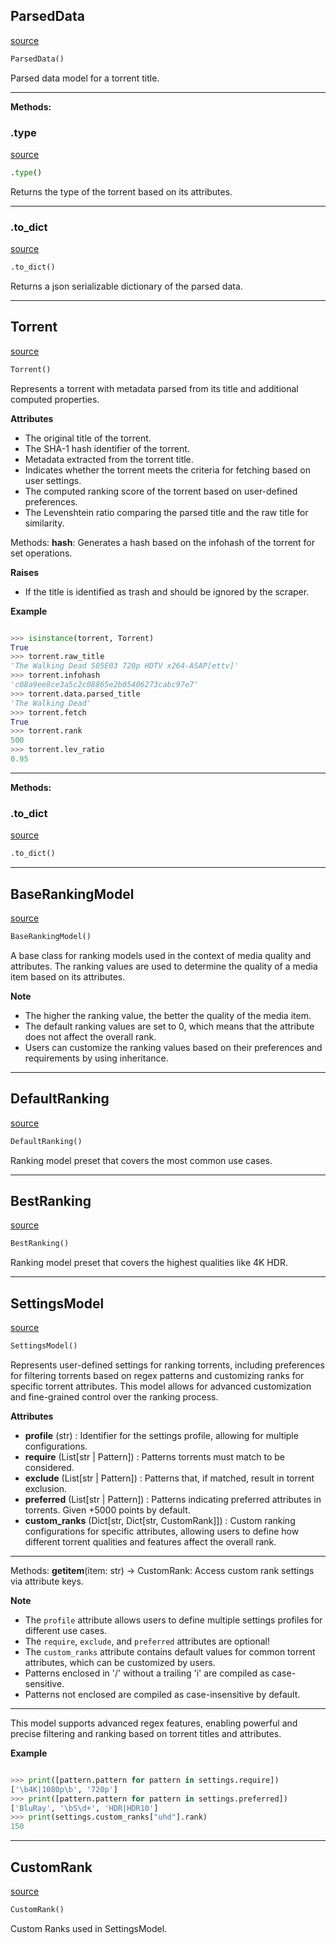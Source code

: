 ## ParsedData
[source](https://github.com/dreulavelle/rank-torrent-name/blob/main/RTN/models.py/#L32)
```python 
ParsedData()
```
Parsed data model for a torrent title.

---

**Methods:**


### .type
[source](https://github.com/dreulavelle/rank-torrent-name/blob/main/RTN/models.py/#L85)
```python
.type()
```
Returns the type of the torrent based on its attributes.

---

### .to_dict
[source](https://github.com/dreulavelle/rank-torrent-name/blob/main/RTN/models.py/#L91)
```python
.to_dict()
```
Returns a json serializable dictionary of the parsed data.

----


## Torrent
[source](https://github.com/dreulavelle/rank-torrent-name/blob/main/RTN/models.py/#L94)
```python 
Torrent()
```
Represents a torrent with metadata parsed from its title and additional computed properties.

**Attributes**

* The original title of the torrent.
* The SHA-1 hash identifier of the torrent.
* Metadata extracted from the torrent title.
* Indicates whether the torrent meets the criteria for fetching based on user settings.
* The computed ranking score of the torrent based on user-defined preferences.
* The Levenshtein ratio comparing the parsed title and the raw title for similarity.

Methods:
    __hash__: Generates a hash based on the infohash of the torrent for set operations.

**Raises**

* If the title is identified as trash and should be ignored by the scraper.

**Example**

```python

>>> isinstance(torrent, Torrent)
True
>>> torrent.raw_title
'The Walking Dead S05E03 720p HDTV x264-ASAP[ettv]'
>>> torrent.infohash
'c08a9ee8ce3a5c2c08865e2b05406273cabc97e7'
>>> torrent.data.parsed_title
'The Walking Dead'
>>> torrent.fetch
True
>>> torrent.rank
500
>>> torrent.lev_ratio
0.95
```

----

**Methods:**

### .to_dict
[source](https://github.com/dreulavelle/rank-torrent-name/blob/main/RTN/models.py/#L168)
```python
.to_dict()
```

----

## BaseRankingModel
[source](https://github.com/dreulavelle/rank-torrent-name/blob/main/RTN/models.py/#L171)
```python 
BaseRankingModel()
```

A base class for ranking models used in the context of media quality and attributes.
The ranking values are used to determine the quality of a media item based on its attributes.

**Note**

- The higher the ranking value, the better the quality of the media item.
- The default ranking values are set to 0, which means that the attribute does not affect the overall rank.
- Users can customize the ranking values based on their preferences and requirements by using inheritance.

----


## DefaultRanking
[source](https://github.com/dreulavelle/rank-torrent-name/blob/main/RTN/models.py/#L258)
```python 
DefaultRanking()
```
Ranking model preset that covers the most common use cases.

---

## BestRanking
[source](https://github.com/dreulavelle/rank-torrent-name/blob/main/RTN/models.py/#L338)
```python 
BestRanking()
```
Ranking model preset that covers the highest qualities like 4K HDR.

---

## SettingsModel
[source](https://github.com/dreulavelle/rank-torrent-name/blob/main/RTN/models.py/#L437)
```python 
SettingsModel()
```

Represents user-defined settings for ranking torrents, including preferences for filtering torrents
based on regex patterns and customizing ranks for specific torrent attributes. This model allows for
advanced customization and fine-grained control over the ranking process.

**Attributes**

* **profile** (str) : Identifier for the settings profile, allowing for multiple configurations.
* **require** (List[str | Pattern]) : Patterns torrents must match to be considered.
* **exclude** (List[str | Pattern]) : Patterns that, if matched, result in torrent exclusion.
* **preferred** (List[str | Pattern]) : Patterns indicating preferred attributes in torrents. Given +5000 points by default.
* **custom_ranks** (Dict[str, Dict[str, CustomRank]]) : Custom ranking configurations for specific attributes, allowing users to define how different torrent qualities and features affect the overall rank.

---
Methods:
    __getitem__(item: str) -> CustomRank: Access custom rank settings via attribute keys.


**Note**

- The `profile` attribute allows users to define multiple settings profiles for different use cases.
- The `require`, `exclude`, and `preferred` attributes are optional!
- The `custom_ranks` attribute contains default values for common torrent attributes, which can be customized by users.
- Patterns enclosed in '/' without a trailing 'i' are compiled as case-sensitive.
- Patterns not enclosed are compiled as case-insensitive by default.

---
This model supports advanced regex features, enabling powerful and precise filtering and ranking based on torrent titles and attributes.


**Example**


```python

>>> print([pattern.pattern for pattern in settings.require])
['\b4K|1080p\b', '720p']
>>> print([pattern.pattern for pattern in settings.preferred])
['BluRay', '\bS\d+', 'HDR|HDR10']
>>> print(settings.custom_ranks["uhd"].rank)
150
```

----


## CustomRank
[source](https://github.com/dreulavelle/rank-torrent-name/blob/main/RTN/models.py/#L430)
```python 
CustomRank()
```

Custom Ranks used in SettingsModel.
